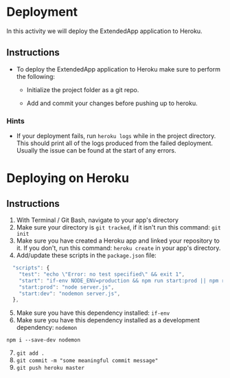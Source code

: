 # Deployment

In this activity we will deploy the ExtendedApp application to Heroku.

## Instructions

* To deploy the ExtendedApp application to Heroku make sure to perform the following:

  * Initialize the project folder as a git repo.

  * Add and commit your changes before pushing up to heroku.

### Hints

* If your deployment fails, run `heroku logs` while in the project directory. This should print all of the logs produced from the failed deployment. Usually the issue can be found at the start of any errors.

# Deploying on Heroku

## Instructions
1. With Terminal / Git Bash, navigate to your app's directory
2. Make sure your directory is `git tracked`, if it isn't run this command: `git init`
3. Make sure you have created a Heroku app and linked your repository to it.  If you don't, run this command: `heroku create` in your app's directory.
4. Add/update these scripts in the `package.json` file:
```javascript
  "scripts": {
    "test": "echo \"Error: no test specified\" && exit 1",
    "start": "if-env NODE_ENV=production && npm run start:prod || npm run start:dev",
    "start:prod": "node server.js",
    "start:dev": "nodemon server.js",
  },
  ```
5. Make sure you have this dependency installed: `if-env`
6. Make sure you have this dependency installed as a development dependency: `nodemon`
```shell
npm i --save-dev nodemon
```
7. `git add .`
8. `git commit -m "some meaningful commit message"`
9. `git push heroku master`